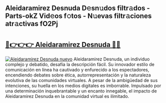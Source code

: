 ## Aleidaramirez Desnuda D𝚎sn𝚞dos filtr𝚊dos - Parts-okZ Vid𝚎os f𝚘tos - N𝚞evas filtr𝚊ciones atr𝚊ctivas fO2Pj

# <h2><a href="http://mb0o213.tromn.icu/?c=Aleidaramirez+Desnuda">🔗👉👉👉 Aleidaramirez Desnuda 🔗🔗</a></h2>

[![Aleidaramirez Desnuda nuevo](https://i.imgur.com/pEAQMta.gif)](http://mb0o213.tromn.icu/?c=Aleidaramirez+Desnuda)
Aleidaramirez Desnuda, un individuo complejo y debatido, desafía la descripción fácil. Su innovador estilo de comunicación en línea ha cautivado y enfurecido a los espectadores, encendiendo debates sobre ética, autorrepresentación y la naturaleza evolutiva de las comunidades virtuales. A pesar de la ambigüedad de sus intenciones, su huella en los medios digitales es imborrable. Impulsado por una determinación inquebrantable y un encanto innegable, el impacto de Aleidaramirez Desnuda en la comunidad virtual es ilimitado.
